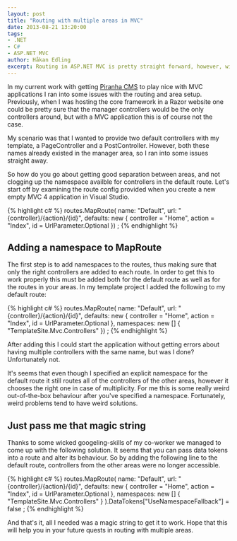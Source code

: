 ```yaml
---
layout: post
title: "Routing with multiple areas in MVC"
date: 2013-08-21 13:20:00
tags:
- .NET
- C#
- ASP.NET MVC
author: Håkan Edling
excerpt: Routing in ASP.NET MVC is pretty straight forward, however, with multiple areas and the strong possibility of having controllers with the same name in several of them strange things can happen.
---
```


In my current work with getting [Piranha CMS](http://piranhacms.org/) to play nice with MVC applications I ran into some 
issues with the routing and area setup. Previously, when I was hosting the core framework in a 
Razor website one could be pretty sure that the manager controllers would be the only controllers 
around, but with a MVC application this is of course not the case.

My scenario was that I wanted to provide two default controllers with my template, a PageController 
and a PostController. However, both these names already existed in the manager area, so I ran 
into some issues straight away.

So how do you go about getting good separation between areas, and not clogging up the namespace 
availble for controllers in the default route. Let's start off by examining the route config 
provided when you create a new empty MVC 4 application in Visual Studio.

{% highlight c# %}
routes.MapRoute(
  name: "Default",
  url: "{controller}/{action}/{id}",
  defaults: new { controller = "Home", action = "Index", id = UrlParameter.Optional }) ;
{% endhighlight %}

## Adding a namespace to MapRoute

The first step is to add namespaces to the routes, thus making sure that only the right controllers 
are added to each route. In order to get this to work properly this must be added both for the default 
route as well as for the routes in your areas. In my template project I added the following to my 
default route:

{% highlight c# %}
routes.MapRoute(
  name: "Default",
  url: "{controller}/{action}/{id}",
  defaults: new { controller = "Home", action = "Index", id = UrlParameter.Optional },
  namespaces: new [] { "TemplateSite.Mvc.Controllers" }) ;
{% endhighlight %}

After adding this I could start the application without getting errors about having multiple controllers 
with the same name, but was I done? Unfortunately not.

It's seems that even though I specified an explicit namespace for the default route it still routes 
all of the controllers of the other areas, however it chooses the right one in case of multiplicity. 
For me this is some really weird out-of-the-box behaviour after you've specified a namespace. Fortunately, 
weird problems tend to have weird solutions.

## Just pass me that magic string

Thanks to some wicked googeling-skills of my co-worker we managed to come up with the following solution. 
It seems that you can pass data tokens into a route and alter its behaviour.  So by adding the following 
line to the default route, controllers from the other areas were no longer accessible.

{% highlight c# %}
routes.MapRoute(
  name: "Default",
  url: "{controller}/{action}/{id}",
  defaults: new { controller = "Home", action = "Index", id = UrlParameter.Optional },
  namespaces: new [] { "TemplateSite.Mvc.Controllers" }
).DataTokens["UseNamespaceFallback"] = false ;
{% endhighlight %}

And that's it, all I needed was a magic string to get it to work. Hope that this will help you in your 
future quests in routing with multiple areas.